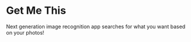# Get Me This
Next generation image recognition app searches for what you want based on your photos!
